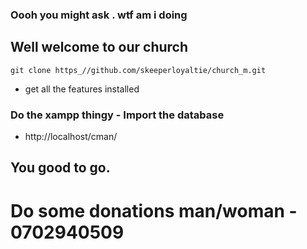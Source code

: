 ### Oooh you might ask . wtf am i doing

## Well welcome to our church 

```git clone https_//github.com/skeeperloyaltie/church_m.git```

 - get all the features installed

### Do the xampp thingy - Import the database

- http://localhost/cman/


## You good to go. 

# Do some donations man/woman - 0702940509